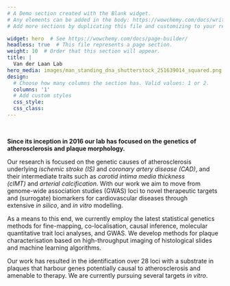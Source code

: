 ```yaml
---
# A Demo section created with the Blank widget.
# Any elements can be added in the body: https://wowchemy.com/docs/writing-markdown-latex/
# Add more sections by duplicating this file and customizing to your requirements.

widget: hero  # See https://wowchemy.com/docs/page-builder/
headless: true  # This file represents a page section.
weight: 10  # Order that this section will appear.
title: |
  Van der Laan Lab
hero_media: images/man_standing_dna_shutterstock_251639014_squared.png
design:
  # Choose how many columns the section has. Valid values: 1 or 2.
  columns: '1'
  # Add custom styles
  css_style:
  css_class:
---
```


<br>

**Since its inception in 2016 our lab has focused on the genetics of atherosclerosis and plaque morphology.**

Our research is focused on the genetic causes of atherosclerosis underlying *ischemic stroke (IS)* and *coronary artery disease (CAD)*, and their intermediate traits such as *carotid intima media thickness (cIMT)* and *arterial calcification*. With our work we aim to move from genome-wide association studies (GWAS) loci to novel therapeutic targets and (surrogate) biomarkers for cardiovascular diseases through extensive *in silico*, and *in vitro* modelling.

As a means to this end, we currently employ the latest statistical genetics methods for fine-mapping, co-localisation, causal inference, molecular quantitative trait loci analyses, and GWAS. We develop methods for plaque characterisation based on high-throughput imaging of histological slides and machine learning algorithms. 

Our work has resulted in the identification over 28 loci with a substrate in plaques that harbour genes potentially causal to atherosclerosis and amenable to therapy. We are currently pursuing several targets *in vitro*.


